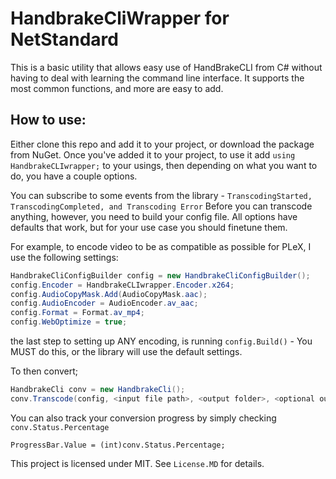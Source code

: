 # HandbrakeCliWrapper for NetStandard

This is a basic utility that allows easy use of HandBrakeCLI from C# without having to deal with learning the command line interface. It supports the most common functions, and more are easy to add.

## How to use:

Either clone this repo and add it to your project, or download the package from NuGet.
Once you've added it to your project, to use it add `using HandbrakeCLIwrapper;` to your usings, then depending on what you want to do, you have a couple options.

You can subscribe to some events from the library - `TranscodingStarted, TranscodingCompleted, and Transcoding Error`
Before you can transcode anything, however, you need to build your config file. All options have defaults that work, but for your use case you should finetune them.

For example, to encode video to be as compatible as possible for PLeX, I use the following settings:

````csharp
HandbrakeCliConfigBuilder config = new HandbrakeCliConfigBuilder();
config.Encoder = HandbrakeCLIwrapper.Encoder.x264;
config.AudioCopyMask.Add(AudioCopyMask.aac);
config.AudioEncoder = AudioEncoder.av_aac;
config.Format = Format.av_mp4;
config.WebOptimize = true;
````

the last step to setting up ANY encoding, is running `config.Build()` - You MUST do this, or the library will use the default settings.

To then convert;

````csharp
HandbrakeCli conv = new HandbrakeCli();
conv.Transcode(config, <input file path>, <output folder>, <optional output filename>, <optional overwrite output>, <optional remove source file after conversion>
````

You can also track your conversion progress by simply checking `conv.Status.Percentage`

`ProgressBar.Value = (int)conv.Status.Percentage;`

This project is licensed under MIT. See `License.MD` for details.
